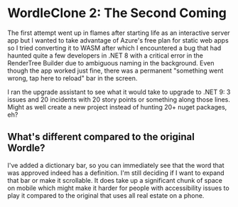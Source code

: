 # WordleClone 2: The Second Coming

The first attempt went up in flames after starting life as an interactive server app but I wanted to take advantage of Azure's free plan for static web apps so I tried converting it to WASM after which I encountered a bug that had haunted quite a few developers in .NET 8 with a critical error in the RenderTree Builder due to ambiguous naming in the background. Even though the app worked just fine, there was a permanent "something went wrong, tap here to reload" bar in the screen.

I ran the upgrade assistant to see what it would take to upgrade to .NET 9: 3 issues and 20 incidents with 20 story points or something along those lines. Might as well create a new project instead of hunting 20+ nuget packages, eh?

## What's different compared to the original Wordle?

I've added a dictionary bar, so you can immediately see that the word that was approved indeed has a definition. I'm still deciding if I want to expand that bar or make it scrollable. It does take up a significant chunk of space on mobile which might make it harder for people with accessibility issues to play it compared to the original that uses all real estate on a phone.
